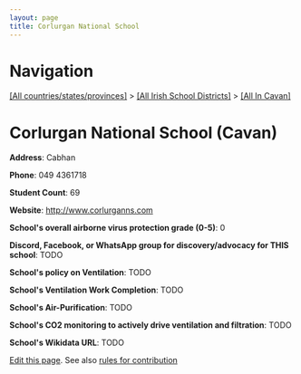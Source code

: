 ```yaml
---
layout: page
title: Corlurgan National School
---
```

# Navigation

[[All countries/states/provinces]](../../..) > [[All Irish School Districts]](../..) > [[All In Cavan]](..)

# Corlurgan National School (Cavan)

**Address**: Cabhan

**Phone**: 049 4361718

**Student Count**: 69

**Website**: <http://www.corlurganns.com>

**School's overall airborne virus protection grade (0-5)**: 0

**Discord, Facebook, or WhatsApp group for discovery/advocacy for THIS school**: TODO

**School's policy on Ventilation**: TODO

**School's Ventilation Work Completion**: TODO

**School's Air-Purification**: TODO

**School's CO2 monitoring to actively drive ventilation and filtration**: TODO

**School's Wikidata URL**: TODO


[Edit this page](https://github.com/ventilate-schools/Ireland/edit/main/./Cavan/Corlurgan_National_School.md). See also [rules for contribution](../../../contribution-rules/)